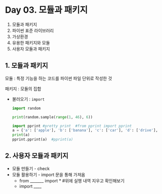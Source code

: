 # Day 03. 모듈과 패키지 

1. 모듈과 패키지
2. 파이썬 표준 라이브러리
3. 가상환경
4. 유용한 패키지와 모듈
5. 사용자 모듈과 패키지



## 1. 모듈과 패키지

모듈 : 특정 기능을 하는 코드를 파이썬 파일 단위로 작성한 것

패키지 : 모듈의 집합

- 불러오기 : `import` 

  ```python
  import random
  
  print(random.sample(range(1, 46), 6))
  ```

  ```python
  import pprint #pretty print  #from pprint import pprint
  a = {'a': ['apple'], 'b': ['banana'], 'c': ['car'], 'd': ['drive'], 'e': ['error', 'eat']}
  print(a)
  pprint.pprint(a)  #pprint(a)
  ```

  

## 2. 사용자 모듈과 패키지

- 모듈 만들기 - check
- 모듈 활용하기 - import 문을 통해 가져옴
  - from _______ import * #위에 실행 내역 지우고 확인해보기
  - import ____